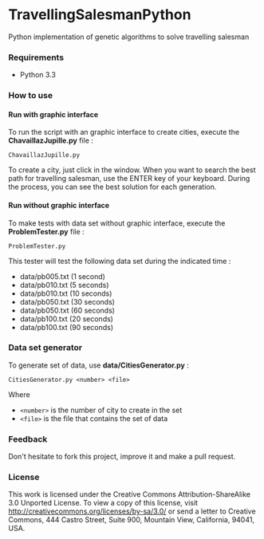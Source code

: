 TravellingSalesmanPython
========================

Python implementation of genetic algorithms to solve travelling salesman

### Requirements

* Python 3.3

### How to use

#### Run with graphic interface

To run the script with an graphic interface to create cities, execute the **ChavaillazJupille.py** file : 
```
ChavaillazJupille.py
```

To create a city, just click in the window. When you want to search the best path for travelling salesman, use the ENTER key of your keyboard. During the process, you can see the best solution for each generation.

#### Run without graphic interface

To make tests with data set without graphic interface, execute the **ProblemTester.py** file :
```
ProblemTester.py
```

This tester will test the following data set during the indicated time :
* data/pb005.txt (1 second)
* data/pb010.txt (5 seconds)
* data/pb010.txt (10 seconds)
* data/pb050.txt (30 seconds)
* data/pb050.txt (60 seconds)
* data/pb100.txt (20 seconds)
* data/pb100.txt (90 seconds)

### Data set generator

To generate set of data, use **data/CitiesGenerator.py** :
```
CitiesGenerator.py <number> <file>
```
Where
* ```<number>``` is the number of city to create in the set
* ```<file>``` is the file that contains the set of data 

### Feedback

Don't hesitate to fork this project, improve it and make a pull request.

### License

This work is licensed under the Creative Commons Attribution-ShareAlike 3.0 Unported License. To view a copy of this license, visit http://creativecommons.org/licenses/by-sa/3.0/ or send a letter to Creative Commons, 444 Castro Street, Suite 900, Mountain View, California, 94041, USA.
